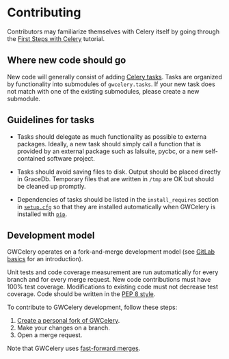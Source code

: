 # Contributing

Contributors may familiarize themselves with Celery itself by going through the
[First Steps with Celery](http://docs.celeryproject.org/en/latest/getting-started/first-steps-with-celery.html) tutorial.

## Where new code should go

New code will generally consist of adding [Celery tasks](http://docs.celeryproject.org/en/latest/userguide/tasks.html).
Tasks are organized by functionality into submodules of `gwcelery.tasks`. If
your new task does not match with one of the existing submodules, please create
a new submodule.

## Guidelines for tasks

-  Tasks should delegate as much functionality as possible to externa packages.
   Ideally, a new task should simply call a function that is provided by an
   external package such as lalsuite, pycbc, or a new self-contained software
   project.

-  Tasks should avoid saving files to disk. Output should be placed directly in
   GraceDb. Temporary files that are written in `/tmp` are OK but should be
   cleaned up promptly.

-  Dependencies of tasks should be listed in the `install_requires` section in
   [`setup.cfg`](https://git.ligo.org/emfollow/gwcelery/blob/master/setup.cfg)
   so that they are installed automatically when GWCelery is installed with
   [`pip`](https://pip.pypa.io/).

## Development model

GWCelery operates on a fork-and-merge development model (see
[GitLab basics](https://git.ligo.org/help/gitlab-basics/README.md) for an
introduction).

Unit tests and code coverage measurement are run automatically for every branch
and for every merge request. New code contributions must have 100% test
coverage. Modifications to existing code must not decrease test coverage.
Code should be written in the
[PEP 8 style](https://www.python.org/dev/peps/pep-0008/).

To contribute to GWCelery development, follow these steps:

1.  [Create a personal fork of GWCelery](https://git.ligo.org/emfollow/gwcelery/forks/new).
2.  Make your changes on a branch.
3.  Open a merge request.

Note that GWCelery uses
[fast-forward merges](https://git.ligo.org/help/user/project/merge_requests/fast_forward_merge.md).
